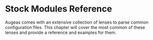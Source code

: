 # Stock Modules Reference #

Augeas comes with an extensive collection of lenses to parse common configuration files. This chapter will cover the most common of these lenses and provide a reference and examples for them.

